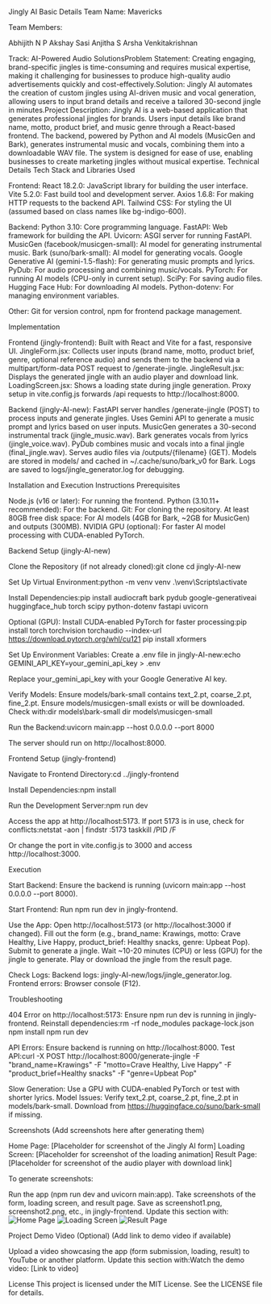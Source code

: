 Jingly AI
Basic Details
Team Name: Mavericks

Team Members:  

Abhijith N P 
Akshay Sasi 
Anjitha S 
Arsha Venkitakrishnan

Track: AI-Powered Audio SolutionsProblem Statement: Creating engaging, brand-specific jingles is time-consuming and requires musical expertise, making it challenging for businesses to produce high-quality audio advertisements quickly and cost-effectively.Solution: Jingly AI automates the creation of custom jingles using AI-driven music and vocal generation, allowing users to input brand details and receive a tailored 30-second jingle in minutes.Project Description: Jingly AI is a web-based application that generates professional jingles for brands. Users input details like brand name, motto, product brief, and music genre through a React-based frontend. The backend, powered by Python and AI models (MusicGen and Bark), generates instrumental music and vocals, combining them into a downloadable WAV file. The system is designed for ease of use, enabling businesses to create marketing jingles without musical expertise.
Technical Details
Tech Stack and Libraries Used

Frontend:
React 18.2.0: JavaScript library for building the user interface.
Vite 5.2.0: Fast build tool and development server.
Axios 1.6.8: For making HTTP requests to the backend API.
Tailwind CSS: For styling the UI (assumed based on class names like bg-indigo-600).


Backend:
Python 3.10: Core programming language.
FastAPI: Web framework for building the API.
Uvicorn: ASGI server for running FastAPI.
MusicGen (facebook/musicgen-small): AI model for generating instrumental music.
Bark (suno/bark-small): AI model for generating vocals.
Google Generative AI (gemini-1.5-flash): For generating music prompts and lyrics.
PyDub: For audio processing and combining music/vocals.
PyTorch: For running AI models (CPU-only in current setup).
SciPy: For saving audio files.
Hugging Face Hub: For downloading AI models.
Python-dotenv: For managing environment variables.


Other: Git for version control, npm for frontend package management.

Implementation

Frontend (jingly-frontend):
Built with React and Vite for a fast, responsive UI.
JingleForm.jsx: Collects user inputs (brand name, motto, product brief, genre, optional reference audio) and sends them to the backend via a multipart/form-data POST request to /generate-jingle.
JingleResult.jsx: Displays the generated jingle with an audio player and download link.
LoadingScreen.jsx: Shows a loading state during jingle generation.
Proxy setup in vite.config.js forwards /api requests to http://localhost:8000.


Backend (jingly-AI-new):
FastAPI server handles /generate-jingle (POST) to process inputs and generate jingles.
Uses Gemini API to generate a music prompt and lyrics based on user inputs.
MusicGen generates a 30-second instrumental track (jingle_music.wav).
Bark generates vocals from lyrics (jingle_voice.wav).
PyDub combines music and vocals into a final jingle (final_jingle.wav).
Serves audio files via /outputs/{filename} (GET).
Models are stored in models/ and cached in ~/.cache/suno/bark_v0 for Bark.
Logs are saved to logs/jingle_generator.log for debugging.



Installation and Execution Instructions
Prerequisites

Node.js (v16 or later): For running the frontend.
Python (3.10.11+ recommended): For the backend.
Git: For cloning the repository.
At least 80GB free disk space: For AI models (4GB for Bark, ~2GB for MusicGen) and outputs (300MB).
NVIDIA GPU (optional): For faster AI model processing with CUDA-enabled PyTorch.

Backend Setup (jingly-AI-new)

Clone the Repository (if not already cloned):git clone <repository-url>
cd jingly-AI-new


Set Up Virtual Environment:python -m venv venv
.\venv\Scripts\activate


Install Dependencies:pip install audiocraft bark pydub google-generativeai huggingface_hub torch scipy python-dotenv fastapi uvicorn

Optional (GPU): Install CUDA-enabled PyTorch for faster processing:pip install torch torchvision torchaudio --index-url https://download.pytorch.org/whl/cu121
pip install xformers


Set Up Environment Variables:
Create a .env file in jingly-AI-new:echo GEMINI_API_KEY=your_gemini_api_key > .env

Replace your_gemini_api_key with your Google Generative AI key.


Verify Models:
Ensure models/bark-small contains text_2.pt, coarse_2.pt, fine_2.pt.
Ensure models/musicgen-small exists or will be downloaded.
Check with:dir models\bark-small
dir models\musicgen-small




Run the Backend:uvicorn main:app --host 0.0.0.0 --port 8000


The server should run on http://localhost:8000.



Frontend Setup (jingly-frontend)

Navigate to Frontend Directory:cd ../jingly-frontend


Install Dependencies:npm install


Run the Development Server:npm run dev


Access the app at http://localhost:5173.
If port 5173 is in use, check for conflicts:netstat -aon | findstr :5173
taskkill /PID <pid> /F

Or change the port in vite.config.js to 3000 and access http://localhost:3000.



Execution

Start Backend:
Ensure the backend is running (uvicorn main:app --host 0.0.0.0 --port 8000).


Start Frontend:
Run npm run dev in jingly-frontend.


Use the App:
Open http://localhost:5173 (or http://localhost:3000 if changed).
Fill out the form (e.g., brand_name: Krawings, motto: Crave Healthy, Live Happy, product_brief: Healthy snacks, genre: Upbeat Pop).
Submit to generate a jingle.
Wait ~10-20 minutes (CPU) or less (GPU) for the jingle to generate.
Play or download the jingle from the result page.


Check Logs:
Backend logs: jingly-AI-new/logs/jingle_generator.log.
Frontend errors: Browser console (F12).



Troubleshooting

404 Error on http://localhost:5173:
Ensure npm run dev is running in jingly-frontend.
Reinstall dependencies:rm -rf node_modules package-lock.json
npm install
npm run dev




API Errors:
Ensure backend is running on http://localhost:8000.
Test API:curl -X POST http://localhost:8000/generate-jingle -F "brand_name=Krawings" -F "motto=Crave Healthy, Live Happy" -F "product_brief=Healthy snacks" -F "genre=Upbeat Pop"




Slow Generation: Use a GPU with CUDA-enabled PyTorch or test with shorter lyrics.
Model Issues: Verify text_2.pt, coarse_2.pt, fine_2.pt in models/bark-small. Download from https://huggingface.co/suno/bark-small if missing.

Screenshots
(Add screenshots here after generating them)  

Home Page: [Placeholder for screenshot of the Jingly AI form]
Loading Screen: [Placeholder for screenshot of the loading animation]
Result Page: [Placeholder for screenshot of the audio player with download link]

To generate screenshots:

Run the app (npm run dev and uvicorn main:app).
Take screenshots of the form, loading screen, and result page.
Save as screenshot1.png, screenshot2.png, etc., in jingly-frontend.
Update this section with:![Home Page](screenshot1.png)
![Loading Screen](screenshot2.png)
![Result Page](screenshot3.png)



Project Demo Video (Optional)
(Add link to demo video if available)  

Upload a video showcasing the app (form submission, loading, result) to YouTube or another platform.
Update this section with:Watch the demo video: [Link to video]



License
This project is licensed under the MIT License. See the LICENSE file for details.